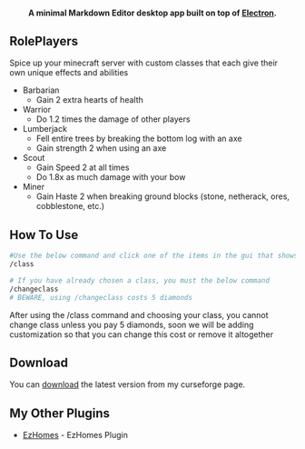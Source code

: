 <h4 align="center">A minimal Markdown Editor desktop app built on top of <a href="http://electron.atom.io" target="_blank">Electron</a>.</h4>

## RolePlayers
Spice up your minecraft server with custom classes that each give their own unique effects and abilities
* Barbarian
  - Gain 2 extra hearts of health
* Warrior
  - Do 1.2 times the damage of other players
* Lumberjack
  - Fell entire trees by breaking the bottom log with an axe
  - Gain strength 2 when using an axe
* Scout
  - Gain Speed 2 at all times
  - Do 1.8x as much damage with your bow
* Miner
  - Gain Haste 2 when breaking ground blocks (stone, netherack, ores, cobblestone, etc.)

## How To Use

```bash
#Use the below command and click one of the items in the gui that shows up to choose your class
/class

# If you have already chosen a class, you must the below command
/changeclass
# BEWARE, using /changeclass costs 5 diamonds
```
After using the /class command and choosing your class, you cannot change class unless you pay 5 diamonds, soon we will be adding customization so that you can change this cost or remove it altogether

## Download

You can [download](https://legacy.curseforge.com/minecraft/bukkit-plugins/roleplayers) the latest version from my curseforge page.

## My Other Plugins

- [EzHomes](https://github.com/amitmerchant1990/pomolectron) - EzHomes Plugin